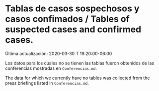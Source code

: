 # Tablas de casos sospechosos y casos confimados / Tables of suspected cases and confirmed cases.

Última actualización: 2020-03-30 T 19:20:00-06:00

Los datos para los cuales no se tienen las tablas fueron obtenidos de las conferencias mostradas en ```Conferencias.md```.

The data for which we currently have no tables was collected from the press briefings listed in ```Conferencias.md```.
